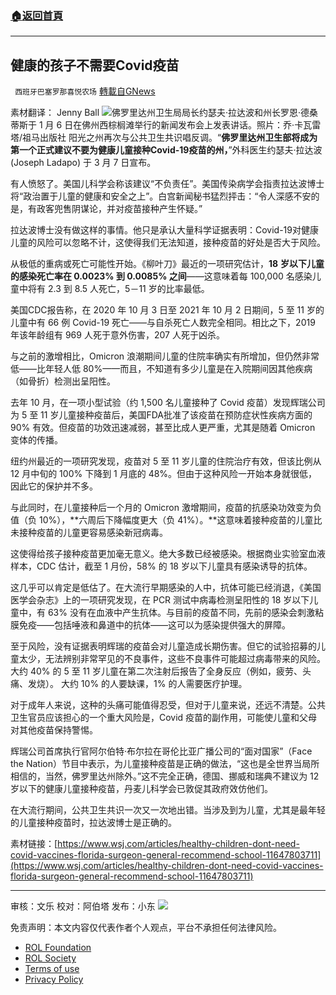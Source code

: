 ###  [:house:返回首頁](https://github.com/ourhimalayas/txt)
---


## 健康的孩子不需要Covid疫苗
` 西班牙巴塞罗那喜悦农场` [轉載自GNews](https://gnews.org/zh-hans/2215907/)

素材翻译： Jenny Ball
![](https://assets.gnews.org/wp-content/uploads/2022/03/image-2631.png)佛罗里达州卫生局局长约瑟夫·拉达波和州长罗恩·德桑蒂斯于 1 月 6 日在佛州西棕榈滩举行的新闻发布会上发表讲话。照片：乔·卡瓦雷塔/祖马出版社
阳光之州再次与公共卫生共识唱反调。“**佛罗里达州卫生部将成为第一个正式建议不要为健康儿童接种Covid-19疫苗的州，**”外科医生约瑟夫·拉达波 (Joseph Ladapo) 于 3 月 7 日宣布。

有人愤怒了。美国儿科学会称该建议“不负责任”。美国传染病学会指责拉达波博士将“政治置于儿童的健康和安全之上”。白宫新闻秘书猛烈抨击：“令人深感不安的是，有政客兜售阴谋论，并对疫苗接种产生怀疑。”

拉达波博士没有做这样的事情。他只是承认大量科学证据表明：Covid-19对健康儿童的风险可以忽略不计，这使得我们无法知道，接种疫苗的好处是否大于风险。

从极低的重病或死亡可能性开始。《柳叶刀》最近的一项研究估计，**18** **岁以下儿童的感染死亡率在 0.0023% 到 0.0085% 之间**——这意味着每 100,000 名感染儿童中将有 2.3 到 8.5 人死亡，5－11 岁的比率最低。

美国CDC报告称，在 2020 年 10 月 3 日至 2021 年 10 月 2 日期间，5 至 11 岁的儿童中有 66 例 Covid-19 死亡——与自杀死亡人数完全相同。相比之下，2019 年该年龄组有 969 人死于意外伤害，207 人死于凶杀。

与之前的激增相比，Omicron 浪潮期间儿童的住院率确实有所增加，但仍然非常低——比年轻人低 80%——而且，不知道有多少儿童是在入院期间因其他疾病（如骨折）检测出呈阳性。

去年 10 月，在一项小型试验（约 1,500 名儿童接种了 Covid 疫苗）发现辉瑞公司为 5 至 11 岁儿童接种疫苗后，美国FDA批准了该疫苗在预防症状性疾病方面的 90% 有效。但疫苗的功效迅速减弱，甚至比成人更严重，尤其是随着 Omicron 变体的传播。

纽约州最近的一项研究发现，疫苗对 5 至 11 岁儿童的住院治疗有效，但该比例从 12 月中旬的 100% 下降到 1 月底的 48%。但由于这种风险一开始本身就很低，因此它的保护并不多。

与此同时，在儿童接种后一个月的 Omicron 激增期间，疫苗的抗感染功效变为负值（负 10%），**六周后下降幅度更大（负 41%）。**这意味着接种疫苗的儿童比未接种疫苗的儿童更容易感染新冠病毒。

这使得给孩子接种疫苗更加毫无意义。绝大多数已经被感染。根据商业实验室血液样本，CDC 估计，截至 1 月份，58% 的 18 岁以下儿童具有感染诱导的抗体。

这几乎可以肯定是低估了。在大流行早期感染的人中，抗体可能已经消退，《美国医学会杂志》上的一项研究发现，在 PCR 测试中病毒检测呈阳性的 18 岁以下儿童中，有 63% 没有在血液中产生抗体。与目前的疫苗不同，先前的感染会刺激粘膜免疫——包括唾液和鼻道中的抗体——这可以为感染提供强大的屏障。

至于风险，没有证据表明辉瑞的疫苗会对儿童造成长期伤害。但它的试验招募的儿童太少，无法辨别非常罕见的不良事件，这些不良事件可能超过病毒带来的风险。大约 40% 的 5 至 11 岁儿童在第二次注射后报告了全身反应（例如，疲劳、头痛、发烧）。 大约 10% 的人要缺课，1% 的人需要医疗护理。

对于成年人来说，这种的头痛可能值得忍受，但对于儿童来说，还远不清楚。公共卫生官员应该担心的一个重大风险是，Covid 疫苗的副作用，可能使儿童和父母对其他疫苗保持警惕。

辉瑞公司首席执行官阿尔伯特·布尔拉在哥伦比亚广播公司的“面对国家”（Face the Nation）节目中表示，为儿童接种疫苗是正确的做法，“这也是全世界当局所相信的，当然，佛罗里达州除外。”这不完全正确，德国、挪威和瑞典不建议为 12 岁以下的健康儿童接种疫苗，丹麦儿科学会已敦促其政府效仿他们。

在大流行期间，公共卫生共识一次又一次地出错。当涉及到为儿童，尤其是最年轻的儿童接种疫苗时，拉达波博士是正确的。

素材链接：[https://www.wsj.com/articles/healthy-children-dont-need-covid-vaccines-florida-surgeon-general-recommend-school-11647803711](https://www.wsj.com/articles/healthy-children-dont-need-covid-vaccines-florida-surgeon-general-recommend-school-11647803711)

* * *

审核：文乐
校对：阿伯塔
发布：小东
![](https://assets.gnews.org/wp-content/uploads/2022/03/GNEWS_CH.-1.jpeg)
 

免责声明：本文内容仅代表作者个人观点，平台不承担任何法律风险。

- [ROL Foundation](https://rolfoundation.org/)
- [ROL Society](https://rolsociety.org/)
- [Terms of use](https://gnews.org/terms-of-use-3/)
- [Privacy Policy](https://gnews.org/privacy-policy/)

